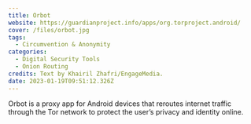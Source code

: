 ```yaml
---
title: Orbot
website: https://guardianproject.info/apps/org.torproject.android/
cover: /files/orbot.jpg
tags:
  - Circumvention & Anonymity
categories:
  - Digital Security Tools
  - Onion Routing
credits: Text by Khairil Zhafri/EngageMedia.
date: 2023-01-19T09:51:12.326Z
---
```

Orbot is a proxy app for Android devices that reroutes internet traffic through the Tor network to protect the user’s privacy and identity online.